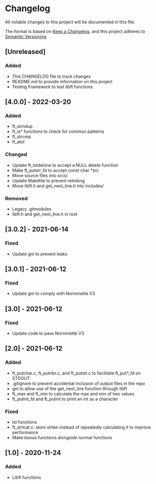 # Changelog
All notable changes to this project will be documented in this file.

The format is based on [Keep a Changelog](https://keepachangelog.com/en/1.0.0/),
and this project adheres to [Semantic Versioning](https://semver.org/spec/v2.0.0.html).

## [Unreleased]
### Added
- This CHANGELOG file to track changes
- README.md to provide information on this project
- Testing Framework to test libft functions

## [4.0.0] - 2022-03-20
### Added
- ft_strndup
- ft_is* functions to check for common patterns
- ft_strcmp
- ft_atol

### Changed
- Update ft_lstdelone to accept a NULL delete function
- Make ft_putstr_fd to accept const char *src
- Move source files into srcs/
- Update Makefile to prevent relinking
- Move libft.h and get_next_line.h into includes/

### Removed
- Legacy .gitmodules
- libft.h and get_next_line.h in root

## [3.0.2] - 2021-06-14
### Fixed
- Update gnl to prevent leaks

## [3.0.1] - 2021-06-12
### Fixed
- Update gnl to comply with Norminette V3

## [3.0] - 2021-06-12
### Fixed
- Update code to pass Norminette V3

## [2.0] - 2021-06-12
### Added
- ft_putchar.c, ft_putnbr.c, and ft_putstr.c to facilitate ft_put*_fd on STDOUT
- .gitignore to prevent accidental inclusion of output files in the repo
- gnl to allow use of the get_next_line function through libft
- ft_max and ft_min to calculate the max and min of two values
- ft_putint_fd and ft_putint to print an int as a character

### Fixed
- lst functions
- ft_strlcat.c: store strlen instead of repeatedly calculating it to improve performance
- Make bonus functions alongside normal functions

## [1.0] - 2020-11-24
### Added
- Libft functions









